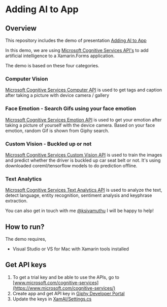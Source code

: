 # Adding AI to App

## Overview

This repository includes the demo of presentation [Adding AI to App](https://speakerdeck.com/ksivamuthu/adding-ai-to-app)

In this demo, we are using [Microsoft Cognitive Services API's](https://www.microsoft.com/cognitive-services/) to add artificial intelligence to a Xamarin.Forms application. 

The demo is based on these four categories.

### Computer Vision
[Microsoft Cognitive Services Computer API](https://www.microsoft.com/cognitive-services/en-us/computer-vision-api) is used to get tags and caption after taking a picture with device camera / gallery


### Face Emotion - Search Gifs using your face emotion
[Microsoft Cognitive Services Emotion API](https://www.microsoft.com/cognitive-services/en-us/emotion-api) is used to get your emotion after taking a picture of yourself with the device camera. Based on your face emotion, random Gif is shown from Giphy search.

### Custom Vision - Buckled up or not
[Microsoft Cognitive Services Custom Vision API](https://azure.microsoft.com/en-us/services/cognitive-services/custom-vision-service/) is used to train the images and predict whether the driver is buckled up car seat belt or not. It's using downloaded coreml/tensorflow models to do prediction offline.

### Text Analytics
[Microsoft Cognitive Services Text Analytics API](https://azure.microsoft.com/en-us/services/cognitive-services/text-analytics/?v=18.05) is used to analyze the text, detect language, entity recognition, sentiment analysis and keyphrase extraction.

You can also get in touch with me [@ksivamuthu](https://twitter.com/ksivamuthu)  I will be happy to help!

## How to run?

The demo requires,
- Visual Studio or VS for Mac with Xamarin tools installed

## Get API keys
1. To get a trial key and be able to use the APIs, go to [www.microsoft.com/cognitive-services](https://www.microsoft.com/cognitive-services/)
2. Create app and get API key in [Giphy Developer Portal](https://developers.giphy.com)
3. Update the keys in [XamAI/Settings.cs](/XamAI/Settings.cs)
